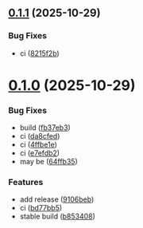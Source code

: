 ## [0.1.1](https://github.com/isuvorov/fishdash/compare/v0.1.0...v0.1.1) (2025-10-29)


### Bug Fixes

* ci ([8215f2b](https://github.com/isuvorov/fishdash/commit/8215f2b399984fe627386fe788da24b7d246ca91))

# [0.1.0](https://github.com/isuvorov/fishdash/compare/v0.0.3...v0.1.0) (2025-10-29)


### Bug Fixes

* build ([fb37eb3](https://github.com/isuvorov/fishdash/commit/fb37eb3af1fbde7443d07497c09c57efc01e1f73))
* ci ([da8cfed](https://github.com/isuvorov/fishdash/commit/da8cfed6f4ea64768a6b7816f7361d4755cb6d60))
* ci ([4ffbe1e](https://github.com/isuvorov/fishdash/commit/4ffbe1ed4ff08db202b65126da3229f7e9869d50))
* ci ([e7efdb2](https://github.com/isuvorov/fishdash/commit/e7efdb27ee0b18b60c688c78e0dcf9897e971180))
* may be ([64ffb35](https://github.com/isuvorov/fishdash/commit/64ffb357c522f9e0b6b219136e91796e04f9b32b))


### Features

* add release ([9106beb](https://github.com/isuvorov/fishdash/commit/9106beb2ff5eb14c69b564f7946f25f21b670247))
* ci ([bd77bb5](https://github.com/isuvorov/fishdash/commit/bd77bb50db22c3345f6f874169b97826f55e0c2b))
* stable build ([b853408](https://github.com/isuvorov/fishdash/commit/b85340812c34d9ff2a5606ac5e34ea95d8c57195))
